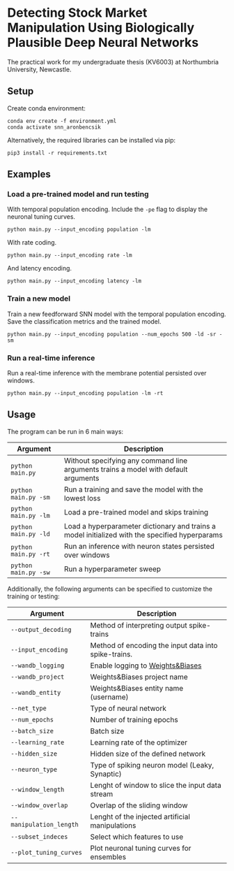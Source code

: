 # Detecting Stock Market Manipulation Using Biologically Plausible Deep Neural Networks

The practical work for my undergraduate thesis (KV6003) at Northumbria University, Newcastle.

## Setup

Create conda environment:
```
conda env create -f environment.yml
conda activate snn_aronbencsik
```

Alternatively, the required libraries can be installed via pip:
```
pip3 install -r requirements.txt
```

## Examples

### Load a pre-trained model and run testing
With temporal population encoding. Include the ```-pe``` flag to display the neuronal tuning curves.
```
python main.py --input_encoding population -lm
```
With rate coding.
```
python main.py --input_encoding rate -lm
```
And latency encoding.
```
python main.py --input_encoding latency -lm
```
### Train a new model
Train a new feedforward SNN model with the temporal population encoding. Save the classification metrics and the trained model.
```
python main.py --input_encoding population --num_epochs 500 -ld -sr -sm
```

### Run a real-time inference
Run a real-time inference with the membrane potential persisted over windows.
```
python main.py --input_encoding population -lm -rt
```

## Usage

The program can be run in 6 main ways:

| Argument  | Description |
| ------------- | ------------- |
| ```python main.py``` | Without specifying any command line arguments trains a model with default arguments |
| ```python main.py -sm``` | Run a training and save the model with the lowest loss |
| ```python main.py -lm``` | Load a pre-trained model and skips training |
| ```python main.py -ld``` | Load a hyperparameter dictionary and trains a model initialized with the specified hyperparams |
| ```python main.py -rt``` | Run an inference with neuron states persisted over windows |
| ```python main.py -sw``` | Run a hyperparameter sweep |

Additionally, the following arguments can be specified to customize the training or testing:

| Argument  | Description |
| ------------- | ------------- |
| ```--output_decoding```  | Method of interpreting output spike-trains |
| ```--input_encoding```  | Method of encoding the input data into spike-trains. |
| ```--wandb_logging```  | Enable logging to [Weights&Biases](https://www.wandb.ai) |
| ```--wandb_project```  | Weights&Biases project name |
| ```--wandb_entity```  | Weights&Biases entity name (username) |
| ```--net_type```  | Type of neural network |
| ```--num_epochs``` | Number of training epochs |
| ```--batch_size``` | Batch size |
| ```--learning_rate``` | Learning rate of the optimizer |
| ```--hidden_size``` | Hidden size of the defined network |
| ```--neuron_type``` | Type of spiking neuron model (Leaky, Synaptic) |
| ```--window_length``` | Lenght of window to slice the input data stream |
| ```--window_overlap``` | Overlap of the sliding window |
| ```--manipulation_length``` | Lenght of the injected artificial manipulations |
| ```--subset_indeces``` | Select which features to use |
| ```--plot_tuning_curves``` | Plot neuronal tuning curves for ensembles |
